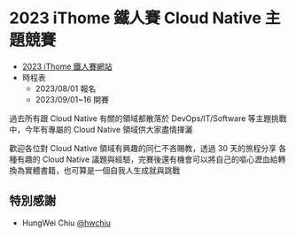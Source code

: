 # 2023 iThome 鐵人賽 Cloud Native 主題競賽

- [2023 iThome 鐵人賽網站][1]
- 時程表
  - 2023/08/01 報名
  - 2023/09/01~16 開賽

過去所有跟 Cloud Native 有關的領域都散落於 DevOps/IT/Software 等主題挑戰中，今年有專屬的 Cloud Native 領域供大家盡情揮灑

歡迎各位對 Cloud Native 領域有興趣的同仁不吝賜教，透過 30 天的旅程分享
各種有趣的 Cloud Native 議題與經驗，完賽後還有機會可以將自己的嘔心瀝血給轉換為實體書籍，也可算是一個自我人生成就與跳戰

## 特別感謝

- HungWei Chiu [@hwchiu](https://github.com/hwchiu)

[1]: https://ithelp.ithome.com.tw/2023ironman